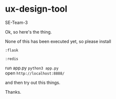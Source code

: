 # ux-design-tool
SE-Team-3

Ok, so here's the thing.

None of this has been executed yet, so please install

 	:flask

 	:redis
	

run app.py 
```python3 app.py```  
open ```http://localhost:8888/```


and then try out this things.

Thanks.
